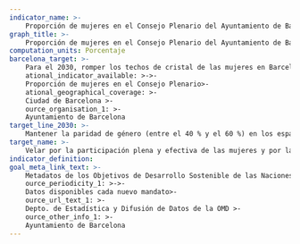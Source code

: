 ```yaml
---
indicator_name: >-
    Proporción de mujeres en el Consejo Plenario del Ayuntamiento de Barcelona
graph_title: >-
    Proporción de mujeres en el Consejo Plenario del Ayuntamiento de Barcelona
computation_units: Porcentaje
barcelona_target: >-
    Para el 2030, romper los techos de cristal de las mujeres en Barcelona, alcanzando la paridad en los espacios de representación y de liderazgo político, económico y social>-
    ational_indicator_available: >->-
    Proporción de mujeres en el Consejo Plenario>-
    ational_geographical_coverage: >-
    Ciudad de Barcelona >-
    ource_organisation_1: >-
	Ayuntamiento de Barcelona
target_line_2030: >-
    Mantener la paridad de género (entre el 40 % y el 60 %) en los espacios de representación política del Ayuntamiento de Barcelona
target_name: >-
    Velar por la participación plena y efectiva de las mujeres y por la igualdad de oportunidades de liderazgo en todos los niveles de toma de decisiones de la vida política, económica y pública
indicator_definition:
goal_meta_link_text: >-
    Metadatos de los Objetivos de Desarrollo Sostenible de las Naciones Unidas (pdf 894kB)>-
    ource_periodicity_1: >->-
    Datos disponibles cada nuevo mandato>-
    ource_url_text_1: >-
    Depto. de Estadística y Difusión de Datos de la OMD >-
    ource_other_info_1: >-
	Ayuntamiento de Barcelona
---
```

